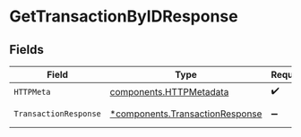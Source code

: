 # GetTransactionByIDResponse


## Fields

| Field                                                                             | Type                                                                              | Required                                                                          | Description                                                                       |
| --------------------------------------------------------------------------------- | --------------------------------------------------------------------------------- | --------------------------------------------------------------------------------- | --------------------------------------------------------------------------------- |
| `HTTPMeta`                                                                        | [components.HTTPMetadata](../../models/components/httpmetadata.md)                | :heavy_check_mark:                                                                | N/A                                                                               |
| `TransactionResponse`                                                             | [*components.TransactionResponse](../../models/components/transactionresponse.md) | :heavy_minus_sign:                                                                | Transaction details                                                               |